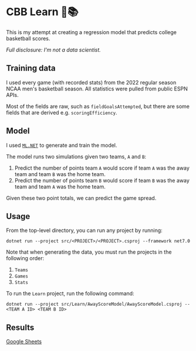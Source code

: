 # CBB Learn 🏀📚

This is my attempt at creating a regression model that predicts college basketball scores.

_Full disclosure: I'm not a data scientist._

## Training data

I used every game (with recorded stats) from the 2022 regular season NCAA men's basketball season. All statistics were pulled from public ESPN APIs.

Most of the fields are raw, such as `fieldGoalsAttempted`, but there are some fields that are derived e.g. `scoringEfficiency`.

## Model

I used [`ML.NET`](https://dotnet.microsoft.com/en-us/learn/ml-dotnet) to generate and train the model.

The model runs two simulations given two teams, `A` and `B`:

1. Predict the number of points team `A` would score if team `A` was the away team and team `B` was the home team.
2. Predict the number of points team `B` would score if team `B` was the away team and team `A` was the home team.

Given these two point totals, we can predict the game spread.

## Usage

From the top-level directory, you can run any project by running:

```
dotnet run --project src/<PROJECT>/<PROJECT>.csproj --framework net7.0
```

Note that when generating the data, you must run the projects in the following order:

1. `Teams`
2. `Games`
3. `Stats`

To run the `Learn` project, run the following command:

```
dotnet run --project src/Learn/AwayScoreModel/AwayScoreModel.csproj -- <TEAM A ID> <TEAM B ID>
```

## Results

[Google Sheets](https://docs.google.com/spreadsheets/d/1W_2zyzDsF-n0RZU4AfV_KKFFXySbv2bHpy_dT78wg44/edit?usp=sharing)
